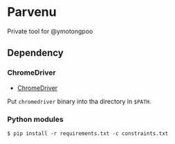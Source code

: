 # Parvenu
Private tool for @ymotongpoo

## Dependency
### ChromeDriver

* [ChromeDriver](https://sites.google.com/a/chromium.org/chromedriver/downloads)

Put `chromedriver` binary into tha directory in `$PATH`.

### Python modules

```console
$ pip install -r requirements.txt -c constraints.txt
```
